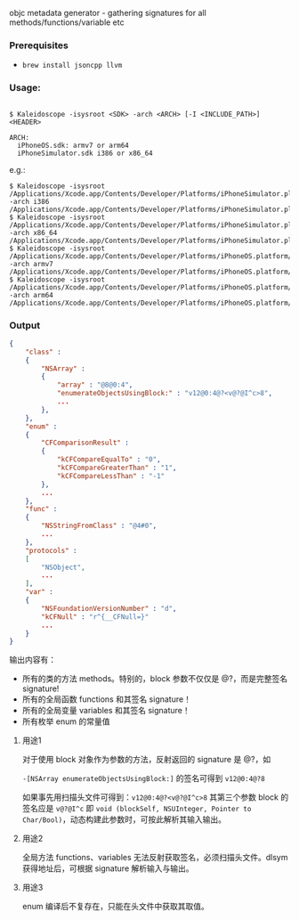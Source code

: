 objc metadata generator - gathering signatures for all methods/functions/variable etc

### Prerequisites

* `brew install jsoncpp llvm`

### Usage:

```

$ Kaleidoscope -isysroot <SDK> -arch <ARCH> [-I <INCLUDE_PATH>] <HEADER>

ARCH:
  iPhoneOS.sdk: armv7 or arm64
  iPhoneSimulator.sdk i386 or x86_64
```

e.g.:

```
$ Kaleidoscope -isysroot /Applications/Xcode.app/Contents/Developer/Platforms/iPhoneSimulator.platform/Developer/SDKs/iPhoneSimulator.sdk -arch i386 /Applications/Xcode.app/Contents/Developer/Platforms/iPhoneSimulator.platform/Developer/SDKs/iPhoneSimulator.sdk/System/Library/Frameworks/Foundation.framework/Headers/NSArray.h
$ Kaleidoscope -isysroot /Applications/Xcode.app/Contents/Developer/Platforms/iPhoneSimulator.platform/Developer/SDKs/iPhoneSimulator.sdk -arch x86_64 /Applications/Xcode.app/Contents/Developer/Platforms/iPhoneSimulator.platform/Developer/SDKs/iPhoneSimulator.sdk/System/Library/Frameworks/Foundation.framework/Headers/NSArray.h
$ Kaleidoscope -isysroot /Applications/Xcode.app/Contents/Developer/Platforms/iPhoneOS.platform/Developer/SDKs/iPhoneOS.sdk -arch armv7 /Applications/Xcode.app/Contents/Developer/Platforms/iPhoneOS.platform/Developer/SDKs/iPhoneOS.sdk/System/Library/Frameworks/Foundation.framework/Headers/NSArray.h
$ Kaleidoscope -isysroot /Applications/Xcode.app/Contents/Developer/Platforms/iPhoneOS.platform/Developer/SDKs/iPhoneOS.sdk -arch arm64 /Applications/Xcode.app/Contents/Developer/Platforms/iPhoneOS.platform/Developer/SDKs/iPhoneOS.sdk/System/Library/Frameworks/Foundation.framework/Headers/NSArray.h
```

### Output
```json
{
	"class" : 
	{
		"NSArray" : 
		{
			"array" : "@8@0:4",
			"enumerateObjectsUsingBlock:" : "v12@0:4@?<v@?@I^c>8",
			...
		},
	},
	"enum" : 
	{
		"CFComparisonResult" : 
		{
			"kCFCompareEqualTo" : "0",
			"kCFCompareGreaterThan" : "1",
			"kCFCompareLessThan" : "-1"
		},
		...
	},
	"func" : 
	{
		"NSStringFromClass" : "@4#0",
		...
	},
	"protocols" : 
	[
		"NSObject",
		...
	],
	"var" : 
	{
		"NSFoundationVersionNumber" : "d",
		"kCFNull" : "r^{__CFNull=}"
		...
	}
}
```

输出内容有：

* 所有的类的方法 methods。特别的，block 参数不仅仅是 @?，而是完整签名 signature!
* 所有的全局函数 functions 和其签名 signature！
* 所有的全局变量 variables 和其签名 signature！
* 所有枚举 enum 的常量值

1. 用途1

	对于使用 block 对象作为参数的方法，反射返回的 signature 是 @?，如
	
	`-[NSArray enumerateObjectsUsingBlock:]` 的签名可得到 `v12@0:4@?8`
	
	如果事先用扫描头文件可得到：`v12@0:4@?<v@?@I^c>8` 其第三个参数 block 的签名应是 `v@?@I^c` 即 `void (blockSelf, NSUInteger, Pointer to Char/Bool)`，动态构建此参数时，可按此解析其输入输出。


2. 用途2

	全局方法 functions、variables 无法反射获取签名，必须扫描头文件。dlsym 获得地址后，可根据 signature 解析输入与输出。

3. 用途3

	enum 编译后不复存在，只能在头文件中获取其取值。




